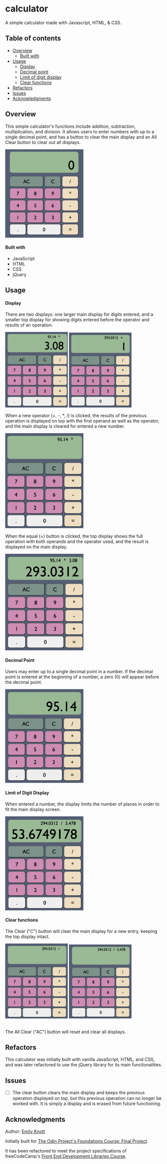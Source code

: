 # calculator

A simple calculator made with Javascript, HTML, &amp; CSS.

## Table of contents

- [Overview](#overview)
  - [Built with](#built-with)
- [Usage](#usage)
  - [Display](#display)
  - [Decimal point](#decimal-point)
  - [Limit of digit display](#limit-of-digit-display)
  - [Clear functions](#clear-functions)
- [Refactors](#refactors)
- [Issues](#issues)
- [Acknowledgments](#acknowledgments)

## Overview

This simple calculator's functions include addition, subtraction, multiplication, and division. It allows users to enter numbers with up to a single decimal point, and has a button to clear the main display and an All Clear button to clear out all displays.

<img src="initialSetup.png" width="250">

#### Built with

- JavaScript
- HTML
- CSS
- jQuery

## Usage

#### Display

There are two displays: one larger main display for digits entered, and a smaller top display for showing digits entered before the operator and results of an operation.

<img src="AllowsNewNumInput.png" width="200"> <img src="movesResultToTopWhenOperator.png" width="200">

When a new operator (+, -, \*, /) is clicked, the results of the previous operation is displayed on top with the first operand as well as the operator, and the main display is cleared for entered a new number.

<img src="displaysOnTopWhenOperator.png" width="250">

When the equal (=) button is clicked, the top display shows the full operation with both operands and the operator used, and the result is displayed on the main display.

<img src="keepsTopDisplayWithResult.png" width="250">

#### Decimal Point

Users may enter up to a single decimal point in a number. If the decimal point is entered at the beginning of a number, a zero (0) will appear before the decimal point.

<img src="allowsDecimalPoint.png" width="250">

#### Limit of Digit Display

When entered a number, the display limits the number of places in order to fit the main display screen.

<img src="limitsNumLengthToFitDisplay.png" width="250">

#### Clear functions

The Clear ("C") button will clear the main display for a new entry, keeping the top display intact.

<img src="clearedForNextResult.png" width="200"> <img src="clearButton.png" width="200">

<br/>
The All Clear ("AC") button will reset and clear all displays.

## Refactors

This calculator was initially built with vanilla JavaScript, HTML, and CSS, and was later refactored to use the jQuery library for its main functionalities.

## Issues

- [ ] The clear button clears the main display and keeps the previous operation displayed on top, but this previous operation can no longer be worked with. It is simply a display and is erased from future functioning.

## Acknowledgments

Author: [Emily Knott](www.emilyknott.com)

Initially built for [The Odin Project's Foundations Course: Final Project](https://www.theodinproject.com/lessons/foundations-calculator).

It has been refactored to meet the project specifications of freeCodeCamp's [Front End Development Libraries Course](https://www.freecodecamp.org/learn/front-end-development-libraries/).
